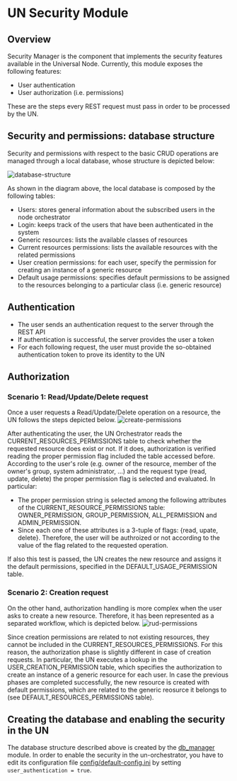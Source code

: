 # UN Security Module

## Overview

Security Manager is the component that implements the security features available in the Universal Node. Currently, this module exposes the following features:
- User authentication
- User authorization (i.e. permissions)

These are the steps every REST request must pass in order to be processed by the UN.

## Security and permissions: database structure

Security and permissions with respect to the basic CRUD operations are managed through a local database, whose structure is depicted below:

![database-structure](https://raw.githubusercontent.com/netgroup-polito/un-orchestrator/master/images/Database.JPG)

As shown in the diagram above, the local database is composed by the following tables:
- Users: stores general information about the subscribed users in the node orchestrator
- Login: keeps track of the users that have been authenticated in the system
- Generic resources: lists the available classes of resources
- Current resources permissions: lists the available resources with the related permissions
- User creation permissions: for each user, specify the permission for creating an instance of a generic resource
- Default usage permissions: specifies default permissions to be assigned to the resources belonging to a particular class (i.e. generic resource)

## Authentication
- The user sends an authentication request to the server through the REST API
- If authentication is successful, the server provides the user a token
- For each following request, the user must provide the so-obtained authentication token to prove its identity to the UN

## Authorization

### Scenario 1: Read/Update/Delete request
Once a user requests a Read/Update/Delete operation on a resource, the UN follows the steps depicted below.
![create-permissions](https://raw.githubusercontent.com/netgroup-polito/un-orchestrator/master/images/RUD.png)

After authenticating the user, the UN Orchestrator reads the CURRENT_RESOURCES_PERMISSIONS table to check whether the requested resource does exist or not. If it does, authorization is verified reading the proper permission flag included the table accessed before. According to the user's role (e.g. owner of the resource, member of the owner's group, system administrator, ...) and the request type (read, update, delete) the proper permission flag is selected and evaluated. In particular:
 - The proper permission string is selected among the following attributes of the CURRENT_RESOURCE_PERMISSIONS table: OWNER_PERMISSION, GROUP_PERMISSION, ALL_PERMISSION and ADMIN_PERMISSION.
 - Since each one of these attributes is a 3-tuple of flags: {read, upate, delete}. Therefore, the user will be authroized or not according to the value of the flag related to the requested operation.

If also this test is passed, the UN creates the new resource and assigns it the default permissions, specified in the DEFAULT_USAGE_PERMISSION table.

### Scenario 2: Creation request
On the other hand, authorization handling is more complex when the user asks to create a new resource. Therefore, it has been represented as a separated workflow, which is depicted below.
![rud-permissions](https://raw.githubusercontent.com/netgroup-polito/un-orchestrator/master/images/Creation.png)

Since creation permissions are related to not existing resources, they cannot be included in the CURRENT_RESOURCES_PERMISSIONS. For this reason, the authorization phase is slightly different in case of creation requests. In particular, the UN executes a lookup in the USER_CREATION_PERMISSION table, which specifies the authorization to create an instance of a generic resource for each user. In case the previous phases are completed successfully, the new resource is created with default permissions, which are related to the generic reosurce it belongs to (see DEFAULT_RESOURCES_PERMISSIONS table).

## Creating the database and enabling the security in the UN
The database structure described above is created by the [db_manager](../db_initializer) module.
In order to enable the security in the un-orchestrator, you have to edit its configuration file [config/default-config.ini](config/default-config.ini#L16) by setting `user_authentication = true`.
